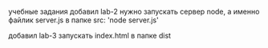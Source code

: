 учебные задания
добавил lab-2
нужно запускать сервер node, а именно файлик server.js  в папке src:
  'node server.js'

добавил lab-3
запускать index.html в папке dist

